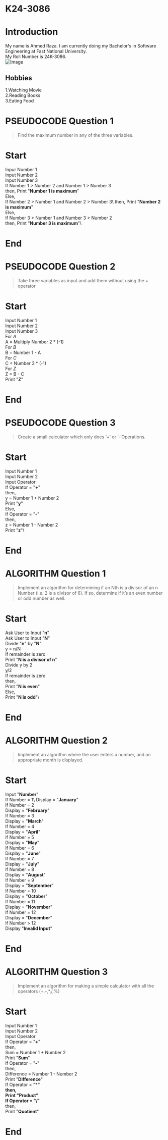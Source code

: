 # K24-3086
# Introduction
My name is Ahmed Raza. I am currently doing my Bachelor's in Software Engineering at Fast National University.\
My Roll Number is 24K-3086.\
![Image](https://avatars.githubusercontent.com/u/179470436?s=400&u=7b17ef6ce6b5aba7a2becf5164283629537327aa&v=4)
## Hobbies
1.Watching Movie  
2.Reading Books\
3.Eating Food









# PSEUDOCODE Question 1
> Find the maximum number in any of the three variables.
# Start 
Inpur Number 1\
Input Number 2\
Input Number 3\
If Number 1 > Number 2 and Number 1 > Number 3\
then, Print "**Number 1 is maximum**"\
Else,\
If Number 2 > Number 1 and Number 2 > Number 3\ 
then, Print "**Number 2 is maximum**"\
Else,\
If Number 3 > Number 1 and Number 3 > Number 2\
then, Print "**Number 3 is maximum**"\
# End

# PSEUDOCODE Question 2
> Take three variables as input and add them without using the + operator 
# Start
Input Number 1\
Input Number 2\
Input Number 3\
For *A*\
A = Multiply Number 2 * (-1)\
For *B*\
B = Number 1 - A\
For *C*\
C = Number 3 * (-1)\
For *Z*\
Z = B - C\
Print "**Z**"
# End

# PSEUDOCODE Question 3
> Create a small calculator which only does ‘+’ or ‘-‘Operations.
# Start
Input Number 1\
Input Number 2\
Input Operator\
If Operator = "**+**"\
then,\
y = Number 1 + Number 2\
Print "**y**"\
Else,\
If Operator = "**-**"\
then,\
z = Number 1 - Number 2\
Print "**z**"\
# End

# ALGORITHM Question 1
> Implement an algorithm for determining if an Nth is a divisor of an n Number (i.e. 2 is a divisor of 6). If so, determine if it’s an even number or odd number as well.
# Start
Ask User to Input "**n**"\
Ask User to Input "**N**"\
Divide "**n**" by "**N**"\
y = n/N\
If remainder is zero\
Print "**N is a divisor of n**"\
Divide y by 2\
y/2\
If remainder is zero\
then,\
Print "**N is even**"\
Else,\
Print "**N is odd**"\
# End

# ALGORITHM Question 2
> Implement an algorithm where the user enters a number, and an appropriate month is displayed.
# Start
Input "**Number**"\
If Number = 1\ 
Display = "**January**"\
If Number = 2\
Display = "**February**"\
If Number = 3\
Display = "**March**"\
If Number = 4\
Display = "**April**"\
If Number = 5\
Display = "**May**"\
If Number = 6\
Display = "**June**"\
If Number = 7\
Display = "**July**"\
If Number = 8\
Display = "**August**"\
If Number = 9\
Display = "**September**"\
If Number = 10\
Display = "**October**"\
If Number = 11\
Display = "**November**"\
If Number = 12\
Display = "**December**"\
If Number > 12\
Display "**Invalid Input**"
# End

# ALGORITHM Question 3
> Implement an algorithm for making a simple calculator with all the operators (+,-,*,/,%)
# Start
Input Number 1\
Input Number 2\
Input Operator\
If Operator = "**+**"\
then,\
Sum = Number 1 + Number 2\
Print "**Sum**"\
If Operator = "**-**"\
then,\
Difference = Number 1 - Number 2\
Print "**Difference**"\
If Operator = "*****"\
then,\
Print "**Product**"\
If Operator = "**/**"\
then,\
Print "**Quotient**"
# End
